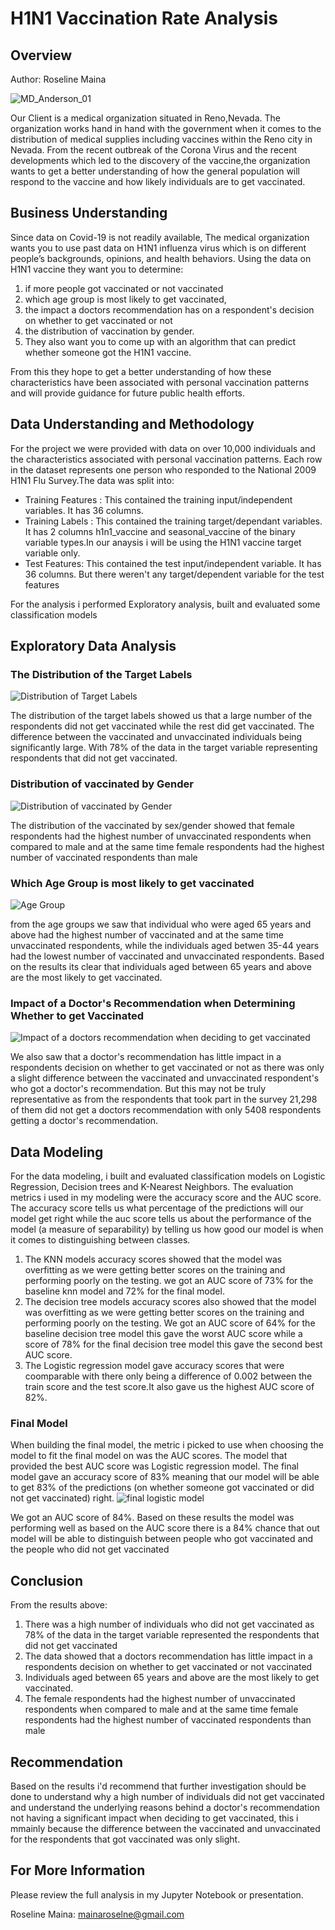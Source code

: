 # H1N1 Vaccination Rate Analysis
## Overview
Author: Roseline Maina

![MD_Anderson_01](https://user-images.githubusercontent.com/100761559/182134640-d1480c05-f10c-4f0e-ae16-a7843a13960b.jpg)

Our Client is a medical organization situated in Reno,Nevada. The organization works hand in hand with the government when it comes to the distribution of medical supplies including vaccines within the Reno city in Nevada. From the recent outbreak of the Corona Virus and the recent developments which led to the discovery of the vaccine,the organization wants to get a better understanding of how the general population will respond to the vaccine and how likely individuals are to get vaccinated.

## Business Understanding
Since data on Covid-19 is not readily available, The medical organization wants you to use past data on H1N1 influenza virus which is on different people’s backgrounds, opinions, and health behaviors. Using the data on H1N1 vaccine they want you to determine: 

1. if more people got vaccinated or not vaccinated
2. which age group is most likely to get vaccinated, 
3. the impact a doctors recommendation has on a respondent's decision on whether to get vaccinated or not 
4. the distribution of vaccination by gender. 
5. They also want you to come up with an algorithm that can predict whether someone got the H1N1 vaccine. 

From this they hope to get a better understanding of how these characteristics have been associated with personal vaccination patterns and will provide guidance for future public health efforts.

## Data Understanding and Methodology
For the project we were provided with data on over 10,000 individuals  and the characteristics associated with personal vaccination patterns.
Each row in the dataset represents one person who responded to the National 2009 H1N1 Flu Survey.The data was split into:
- Training Features : This contained the training input/independent variables. It has 36 columns.
- Training Labels : This contained the training target/dependant variables. It has 2 columns h1n1_vaccine and seasonal_vaccine of the binary variable types.In our anaysis i will be using the H1N1 vaccine target variable only.
- Test Features: This contained the test input/independent variable. It has 36 columns. But there weren't any target/dependent variable for the test features

For the analysis i performed Exploratory analysis, built and evaluated some classification models

## Exploratory Data Analysis
### The Distribution of the Target Labels
![Distribution of Target Labels](https://user-images.githubusercontent.com/100761559/182145071-99891081-f317-401a-b857-74888b3af0cb.png)

The distribution of the target labels showed us that a large number of the respondents did not get vaccinated while the rest did get vaccinated. The difference between the vaccinated and unvaccinated individuals being significantly large. With 78% of the data in the target variable representing respondents that did not get vaccinated.

### Distribution of vaccinated by Gender
![Distribution of vaccinated by Gender](https://user-images.githubusercontent.com/100761559/182145087-b754af37-f9bf-4b1f-b1f7-6b6bb7fdb90e.png)

The distribution of the vaccinated by sex/gender showed that female respondents had the highest number of unvaccinated respondents when compared to male and at the same time female respondents had the highest number of vaccinated respondents than male

### Which Age Group is most likely to get vaccinated
![Age Group](https://user-images.githubusercontent.com/100761559/182145111-8e7351d5-2932-461e-a03f-5fcd61800b47.png)

from the age groups we saw that individual who were aged 65 years and above had the highest number of vaccinated and at the same time unvaccinated respondents, while the individuals aged betwen 35-44 years had the lowest number of vaccinated and unvaccinated respondents. Based on the results its clear that individuals aged between 65 years and above are the most likely to get vaccinated.

### Impact of a Doctor's Recommendation when Determining Whether to get Vaccinated
![Impact of a doctors recommendation when deciding to get vaccinated](https://user-images.githubusercontent.com/100761559/182145155-4e4a1434-688f-4670-8111-c3e88a27a63d.png)

We also saw that a doctor's recommendation has little impact in a respondents decision on whether to get vaccinated or not as there was only a slight difference between the vaccinated and unvaccinated respondent's who got a doctor's recommendation. But this may not be truly representative as from the respondents that took part in the survey 21,298 of them did not get a doctors recommendation with only 5408 respondents getting a doctor's recommendation.

## Data Modeling
For the data modeling, i built and evaluated classification models on Logistic Regression, Decision trees and K-Nearest Neighbors.
The evaluation metrics i used in my modeling were the accuracy score and the AUC score. The accuracy score tells us what percentage of the predictions will our model get right while the auc score tells us about the performance of the model (a measure of separability) by telling us how good our model is when it comes to distinguishing between classes.
1. The KNN models accuracy scores showed that the model was overfitting as we were getting better scores on the training and performing poorly on the testing. we got an AUC score of 73% for the baseline knn model and 72% for the final model.
2. The decision tree models accuracy scores also showed that the model was overfitting as we were getting better scores on the training and performing poorly on the testing. We got an AUC score of 64% for the baseline decision tree model this gave the worst AUC score while a score of 78% for the final decision tree model this gave the second best AUC score.
3. The Logistic regression model gave accuracy scores that were coomparable with there only being a difference of 0.002 between the train score and the test score.It also gave us the highest AUC score of 82%.

### Final Model
When building the final model, the metric i picked to use when choosing the model to fit the final model on was the AUC scores. The model that provided the best AUC score was Logistic regression model. 
The final model gave an accuracy score of 83% meaning that our model will be able to get 83% of the predictions (on whether someone got vaccinated or did not get vaccinated) right.
![final logistic model](https://user-images.githubusercontent.com/100761559/182155162-0cfd2692-e760-4f56-b6bc-389acb9a7802.png)

We got an AUC score of 84%. Based on these results the model was performing well as based on the AUC score there is a 84% chance that out model will be able to distinguish between people who got vaccinated and the people who did not get vaccinated
 
 ## Conclusion
 From the results above:
 1. There was a high number of individuals who did not get vaccinated as 78% of the data in the target variable represented the respondents that did not get vaccinated
 2. The data showed that a doctors recommendation has little impact in a respondents decision on whether to get vaccinated or not vaccinated
 3. Individuals aged between 65 years and above are the most likely to get vaccinated.
 4. The female respondents had the highest number of unvaccinated respondents when compared to male and at the same time female respondents had the highest number of vaccinated respondents than male

## Recommendation
Based on the results i'd recommend that further investigation should be done to understand why a high number of individuals did not get vaccinated and understand the underlying reasons behind a doctor's recommendation not having a significant impact when deciding to get vaccinated, this i mmainly because the difference between the vaccinated and unvaccinated for the respondents that got vaccinated was only slight.

## For More Information
Please review the full analysis in my Jupyter Notebook or presentation.

Roseline Maina: mainaroselne@gmail.com

              
